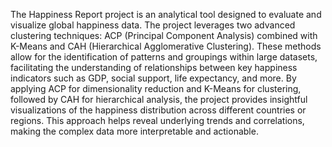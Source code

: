 The Happiness Report project is an analytical tool designed to evaluate and visualize global happiness data. The project leverages two advanced clustering techniques: ACP (Principal Component Analysis) combined with K-Means and CAH (Hierarchical Agglomerative Clustering). These methods allow for the identification of patterns and groupings within large datasets, facilitating the understanding of relationships between key happiness indicators such as GDP, social support, life expectancy, and more. By applying ACP for dimensionality reduction and K-Means for clustering, followed by CAH for hierarchical analysis, the project provides insightful visualizations of the happiness distribution across different countries or regions. This approach helps reveal underlying trends and correlations, making the complex data more interpretable and actionable.






